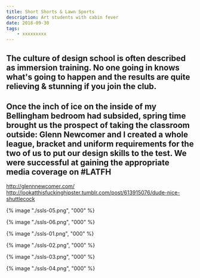 ```yaml
---
title: Short Shorts & Lawn Sports
description: Art students with cabin fever
date: 2018-09-30
tags: 
    - xxxxxxxxx
---
```


The culture of design school is often described as immersion training. No one going in knows what's going to happen and the results are quite relieving & stunning if you join the club.
-
Once the inch of ice on the inside of my Bellingham bedroom had subsided, spring time brought us the prospect of taking the classroom outside: Glenn Newcomer and I created a whole league, bracket and uniform requirements for the two of us to put our design skills to the test. We were successful at gaining the appropriate media coverage on #LATFH
-

http://glennnewcomer.com/
http://lookatthisfuckinghipster.tumblr.com/post/613915076/dude-nice-shuttlecock


<div class="two-column">

{% image "./ssls-05.png", "000" %} 

{% image "./ssls-06.png", "000" %} 

{% image "./ssls-01.png", "000" %} 

{% image "./ssls-02.png", "000" %} 

{% image "./ssls-03.png", "000" %} 

{% image "./ssls-04.png", "000" %} 

</div>